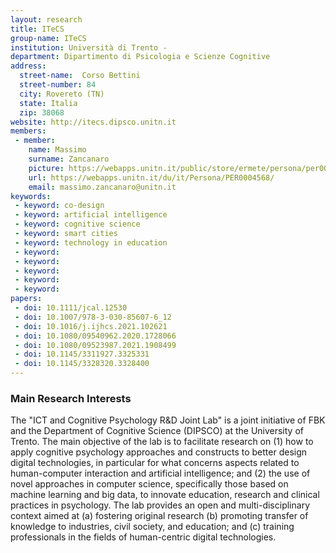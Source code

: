 ```yaml
---
layout: research
title: ITeCS
group-name: ITeCS
institution: Università di Trento - 
department: Dipartimento di Psicologia e Scienze Cognitive
address: 
  street-name:  Corso Bettini
  street-number: 84
  city: Rovereto (TN)
  state: Italia
  zip: 38068 
website: http://itecs.dipsco.unitn.it
members: 
 - member: 
    name: Massimo
    surname: Zancanaro
    picture: https://webapps.unitn.it/public/store/ermete/persona/per0004568/ufficiale.jpg?c=1742471005
    url: https://webapps.unitn.it/du/it/Persona/PER0004568/
    email: massimo.zancanaro@unitn.it
keywords: 
 - keyword: co-design
 - keyword: artificial intelligence
 - keyword: cognitive science
 - keyword: smart cities
 - keyword: technology in education
 - keyword: 
 - keyword: 
 - keyword: 
 - keyword: 
 - keyword: 
papers: 
 - doi: 10.1111/jcal.12530
 - doi: 10.1007/978-3-030-85607-6_12
 - doi: 10.1016/j.ijhcs.2021.102621
 - doi: 10.1080/09540962.2020.1728066
 - doi: 10.1080/09523987.2021.1908499
 - doi: 10.1145/3311927.3325331
 - doi: 10.1145/3328320.3328400
---
```



### Main Research Interests
The "ICT and Cognitive Psychology R&D Joint Lab" is a joint initiative of FBK and the Department of Cognitive Science (DIPSCO) at the University of Trento. The main objective of the lab is to facilitate research on (1) how to apply cognitive psychology approaches and constructs to better design digital technologies, in particular for what concerns aspects related to human-computer interaction and artificial intelligence; and (2) the use of novel approaches in computer science, specifically those based on machine learning and big data, to innovate education, research and clinical practices in psychology. The lab provides an open and multi-disciplinary context aimed at (a) fostering original research (b) promoting transfer of knowledge to industries, civil society, and education; and (c) training professionals in the fields of human-centric digital technologies.
